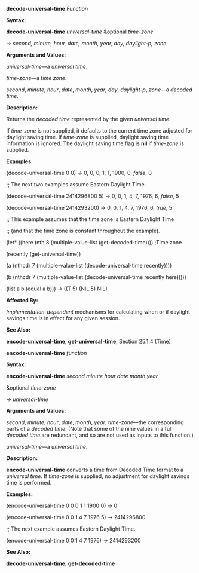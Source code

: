 **decode-universal-time** *Function* 

**Syntax:** 

**decode-universal-time** *universal-time* &optional *time-zone* 

*→ second, minute, hour, date, month, year, day, daylight-p, zone* 

**Arguments and Values:** 

*universal-time*—a *universal time*. 

*time-zone*—a *time zone*. 

*second*, *minute*, *hour*, *date*, *month*, *year*, *day*, *daylight-p*, *zone*—a *decoded time*. 

**Description:** 

Returns the *decoded time* represented by the given *universal time*. 

If *time-zone* is not supplied, it defaults to the current time zone adjusted for daylight saving time. If *time-zone* is supplied, daylight saving time information is ignored. The daylight saving time flag is **nil** if *time-zone* is supplied. 

**Examples:** 

(decode-universal-time 0 0) *→* 0, 0, 0, 1, 1, 1900, 0, *false*, 0 

;; The next two examples assume Eastern Daylight Time. 

(decode-universal-time 2414296800 5) *→* 0, 0, 1, 4, 7, 1976, 6, *false*, 5 

(decode-universal-time 2414293200) *→* 0, 0, 1, 4, 7, 1976, 6, *true*, 5 

;; This example assumes that the time zone is Eastern Daylight Time 

;; (and that the time zone is constant throughout the example). 

(let\* ((here (nth 8 (multiple-value-list (get-decoded-time)))) ;Time zone 

(recently (get-universal-time)) 

(a (nthcdr 7 (multiple-value-list (decode-universal-time recently)))) 

(b (nthcdr 7 (multiple-value-list (decode-universal-time recently here))))) 

(list a b (equal a b))) *→* ((T 5) (NIL 5) NIL) 

**Affected By:** 

*Implementation-dependent* mechanisms for calculating when or if daylight savings time is in effect for any given session. 

**See Also:** 

**encode-universal-time**, **get-universal-time**, Section 25.1.4 (Time) 



 

 

**encode-universal-time** *function* 

**Syntax:** 

**encode-universal-time** *second minute hour date month year* 

&optional *time-zone* 

*→ universal-time* 

**Arguments and Values:** 

*second*, *minute*, *hour*, *date*, *month*, *year*, *time-zone*—the corresponding parts of a *decoded time*. (Note that some of the nine values in a full *decoded time* are redundant, and so are not used as inputs to this function.) 

*universal-time*—a *universal time*. 

**Description:** 

**encode-universal-time** converts a time from Decoded Time format to a *universal time*. If *time-zone* is supplied, no adjustment for daylight savings time is performed. 

**Examples:** 

(encode-universal-time 0 0 0 1 1 1900 0) *→* 0 

(encode-universal-time 0 0 1 4 7 1976 5) *→* 2414296800 

;; The next example assumes Eastern Daylight Time. 

(encode-universal-time 0 0 1 4 7 1976) *→* 2414293200 

**See Also:** 

**decode-universal-time**, **get-decoded-time** 

